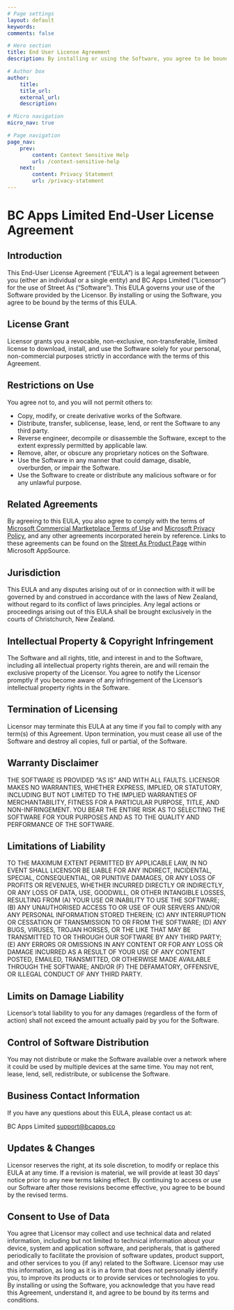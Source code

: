 ```yaml
---
# Page settings
layout: default
keywords:
comments: false

# Hero section
title: End User License Agreement
description: By installing or using the Software, you agree to be bound by the terms of this EULA.

# Author box
author:
    title:
    title_url:
    external_url:
    description:

# Micro navigation
micro_nav: true

# Page navigation
page_nav:
    prev:
        content: Context Sensitive Help
        url: /context-sensitive-help
    next:
        content: Privacy Statement
        url: /privacy-statement
---
```


# BC Apps Limited End-User License Agreement

## Introduction

This End-User License Agreement (“EULA”) is a legal agreement between you (either an individual or a single entity) and BC Apps Limited (“Licensor”) for the use of Street As (“Software”). This EULA governs your use of the Software provided by the Licensor. By installing or using the Software, you agree to be bound by the terms of this EULA.

## License Grant

Licensor grants you a revocable, non-exclusive, non-transferable, limited license to download, install, and use the Software solely for your personal, non-commercial purposes strictly in accordance with the terms of this Agreement.

## Restrictions on Use

You agree not to, and you will not permit others to:
- Copy, modify, or create derivative works of the Software.
- Distribute, transfer, sublicense, lease, lend, or rent the Software to any third party.
- Reverse engineer, decompile or disassemble the Software, except to the extent expressly permitted by applicable law.
- Remove, alter, or obscure any proprietary notices on the Software.
- Use the Software in any manner that could damage, disable, overburden, or impair the Software.
- Use the Software to create or distribute any malicious software or for any unlawful purpose.

## Related Agreements

By agreeing to this EULA, you also agree to comply with the terms of [Microsoft Commercial Martketplace Terms of Use](https://learn.microsoft.com/en-nz/legal/marketplace/marketplace-terms) and [Microsoft Privacy Policy](https://privacy.microsoft.com/en-us/privacystatement), and any other agreements incorporated herein by reference. Links to these agreements can be found on the [Street As Product Page](https://appsource.microsoft.com/en-NZ/product/DynamicsBC/PUBID.bcappslimited1693858041247%7CAID.street-as%7CPAPPID.0a89d807-b47c-487d-97ec-a1c63d794cca) within Microsoft AppSource.

## Jurisdiction

This EULA and any disputes arising out of or in connection with it will be governed by and construed in accordance with the laws of New Zealand, without regard to its conflict of laws principles. Any legal actions or proceedings arising out of this EULA shall be brought exclusively in the courts of Christchurch, New Zealand.

## Intellectual Property & Copyright Infringement

The Software and all rights, title, and interest in and to the Software, including all intellectual property rights therein, are and will remain the exclusive property of the Licensor. You agree to notify the Licensor promptly if you become aware of any infringement of the Licensor’s intellectual property rights in the Software.

## Termination of Licensing

Licensor may terminate this EULA at any time if you fail to comply with any term(s) of this Agreement. Upon termination, you must cease all use of the Software and destroy all copies, full or partial, of the Software.

## Warranty Disclaimer

THE SOFTWARE IS PROVIDED “AS IS” AND WITH ALL FAULTS. LICENSOR MAKES NO WARRANTIES, WHETHER EXPRESS, IMPLIED, OR STATUTORY, INCLUDING BUT NOT LIMITED TO THE IMPLIED WARRANTIES OF MERCHANTABILITY, FITNESS FOR A PARTICULAR PURPOSE, TITLE, AND NON-INFRINGEMENT. YOU BEAR THE ENTIRE RISK AS TO SELECTING THE SOFTWARE FOR YOUR PURPOSES AND AS TO THE QUALITY AND PERFORMANCE OF THE SOFTWARE.

## Limitations of Liability

TO THE MAXIMUM EXTENT PERMITTED BY APPLICABLE LAW, IN NO EVENT SHALL LICENSOR BE LIABLE FOR ANY INDIRECT, INCIDENTAL, SPECIAL, CONSEQUENTIAL, OR PUNITIVE DAMAGES, OR ANY LOSS OF PROFITS OR REVENUES, WHETHER INCURRED DIRECTLY OR INDIRECTLY, OR ANY LOSS OF DATA, USE, GOODWILL, OR OTHER INTANGIBLE LOSSES, RESULTING FROM (A) YOUR USE OR INABILITY TO USE THE SOFTWARE; (B) ANY UNAUTHORISED ACCESS TO OR USE OF OUR SERVERS AND/OR ANY PERSONAL INFORMATION STORED THEREIN; (C) ANY INTERRUPTION OR CESSATION OF TRANSMISSION TO OR FROM THE SOFTWARE; (D) ANY BUGS, VIRUSES, TROJAN HORSES, OR THE LIKE THAT MAY BE TRANSMITTED TO OR THROUGH OUR SOFTWARE BY ANY THIRD PARTY; (E) ANY ERRORS OR OMISSIONS IN ANY CONTENT OR FOR ANY LOSS OR DAMAGE INCURRED AS A RESULT OF YOUR USE OF ANY CONTENT POSTED, EMAILED, TRANSMITTED, OR OTHERWISE MADE AVAILABLE THROUGH THE SOFTWARE; AND/OR (F) THE DEFAMATORY, OFFENSIVE, OR ILLEGAL CONDUCT OF ANY THIRD PARTY.

## Limits on Damage Liability

Licensor’s total liability to you for any damages (regardless of the form of action) shall not exceed the amount actually paid by you for the Software.

## Control of Software Distribution

You may not distribute or make the Software available over a network where it could be used by multiple devices at the same time. You may not rent, lease, lend, sell, redistribute, or sublicense the Software.

## Business Contact Information

If you have any questions about this EULA, please contact us at:

BC Apps Limited support@bcapps.co

## Updates & Changes

Licensor reserves the right, at its sole discretion, to modify or replace this EULA at any time. If a revision is material, we will provide at least 30 days’ notice prior to any new terms taking effect. By continuing to access or use our Software after those revisions become effective, you agree to be bound by the revised terms.

## Consent to Use of Data

You agree that Licensor may collect and use technical data and related information, including but not limited to technical information about your device, system and application software, and peripherals, that is gathered periodically to facilitate the provision of software updates, product support, and other services to you (if any) related to the Software. Licensor may use this information, as long as it is in a form that does not personally identify you, to improve its products or to provide services or technologies to you.
By installing or using the Software, you acknowledge that you have read this Agreement, understand it, and agree to be bound by its terms and conditions.